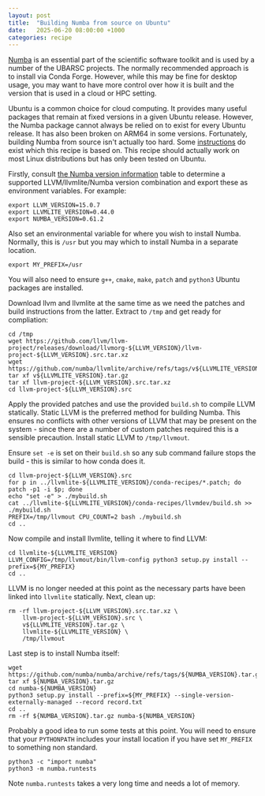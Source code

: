 ```yaml
---
layout: post
title:  "Building Numba from source on Ubuntu"
date:   2025-06-20 08:00:00 +1000
categories: recipe
---
```


[Numba](https://numba.pydata.org/) is an essential part of the scientific software toolkit
and is used by a number of the UBARSC projects. The normally recommended approach is to 
install via Conda Forge. However, while this may be fine for desktop usage, you may want
to have more control over how it is built and the version that is used in a cloud or HPC 
setting. 

Ubuntu is a common choice for cloud computing. It provides many useful packages that remain
at fixed versions in a given Ubuntu release. However, the Numba package cannot always
be relied on to exist for every Ubuntu release. It has also been broken on ARM64 in some
versions. Fortunately, building Numba from source isn't actually too hard. Some 
[instructions](https://numba.readthedocs.io/en/stable/user/installing.html#installing-from-source)
do exist which this recipe is based on. This recipe should actually work on most Linux
distributions but has only been tested on Ubuntu.

Firstly, consult [the Numba version information](https://numba.readthedocs.io/en/stable/user/installing.html#version-support-information)
table to determine a supported LLVM/llvmlite/Numba version combination and export these as 
environment variables. For example:

```
export LLVM_VERSION=15.0.7
export LLVMLITE_VERSION=0.44.0
export NUMBA_VERSION=0.61.2
```

Also set an environmental variable for where you wish to install Numba. Normally, this is `/usr` but you 
may which to install Numba in a separate location.
```
export MY_PREFIX=/usr
```

You will also need to ensure `g++`, `cmake`, `make`, `patch` and `python3` Ubuntu packages are installed.

Download llvm and llvmlite at the same time as we need the patches and build instructions from the latter. Extract
to `/tmp` and get ready for compliation:

```
cd /tmp
wget https://github.com/llvm/llvm-project/releases/download/llvmorg-${LLVM_VERSION}/llvm-project-${LLVM_VERSION}.src.tar.xz
wget https://github.com/numba/llvmlite/archive/refs/tags/v${LLVMLITE_VERSION}.tar.gz
tar xf v${LLVMLITE_VERSION}.tar.gz
tar xf llvm-project-${LLVM_VERSION}.src.tar.xz
cd llvm-project-${LLVM_VERSION}.src
```

Apply the provided patches and use the provided `build.sh` to compile LLVM statically. Static LLVM is the preferred method for building
Numba. This ensures no conflicts with other versions of LLVM that may be present on the system - since there are a 
number of custom patches required this is a sensible precaution. Install static LLVM to `/tmp/llvmout`.

Ensure `set -e` is set on their `build.sh` so any sub command failure stops the build - this is similar to how conda does it.

```
cd llvm-project-${LLVM_VERSION}.src
for p in ../llvmlite-${LLVMLITE_VERSION}/conda-recipes/*.patch; do patch -p1 -i $p; done
echo "set -e" > ./mybuild.sh
cat ../llvmlite-${LLVMLITE_VERSION}/conda-recipes/llvmdev/build.sh >> ./mybuild.sh
PREFIX=/tmp/llvmout CPU_COUNT=2 bash ./mybuild.sh 
cd ..
```

Now compile and install llvmlite, telling it where to find LLVM:
```
cd llvmlite-${LLVMLITE_VERSION}
LLVM_CONFIG=/tmp/llvmout/bin/llvm-config python3 setup.py install --prefix=${MY_PREFIX}
cd ..
```
LLVM is no longer needed at this point as the necessary parts have been linked into `llvmlite` statically. 
Next, clean up:
```
rm -rf llvm-project-${LLVM_VERSION}.src.tar.xz \
    llvm-project-${LLVM_VERSION}.src \
    v${LLVMLITE_VERSION}.tar.gz \
    llvmlite-${LLVMLITE_VERSION} \
    /tmp/llvmout
```

Last step is to install Numba itself:
```
wget https://github.com/numba/numba/archive/refs/tags/${NUMBA_VERSION}.tar.gz
tar xf ${NUMBA_VERSION}.tar.gz
cd numba-${NUMBA_VERSION}
python3 setup.py install --prefix=${MY_PREFIX} --single-version-externally-managed --record record.txt
cd ..
rm -rf ${NUMBA_VERSION}.tar.gz numba-${NUMBA_VERSION}
```

Probably a good idea to run some tests at this point. You will need to ensure that your `PYTHONPATH` includes
your install location if you have set `MY_PREFIX` to something non standard.
```
python3 -c "import numba"
python3 -m numba.runtests
```
Note `numba.runtests` takes a very long time and needs a lot of memory.

